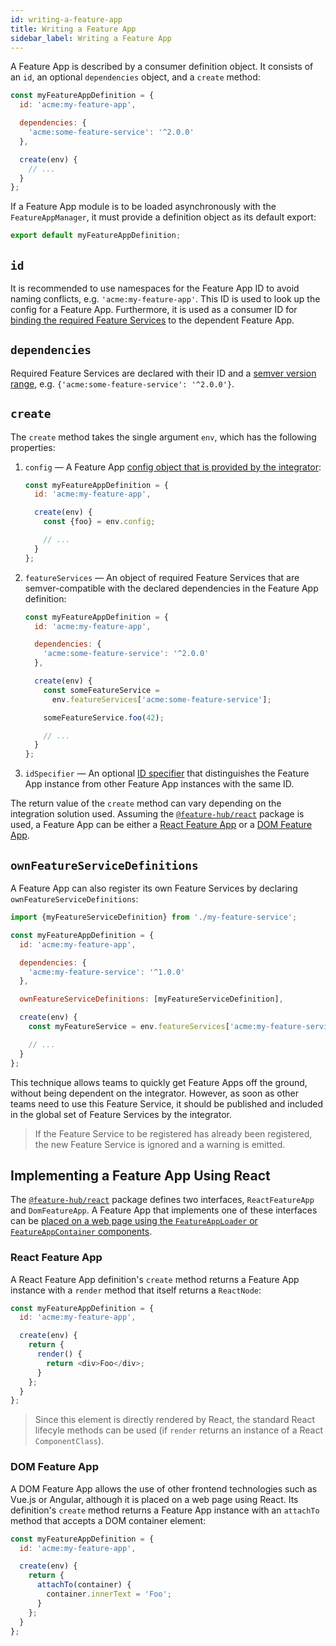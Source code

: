 ```yaml
---
id: writing-a-feature-app
title: Writing a Feature App
sidebar_label: Writing a Feature App
---
```


A Feature App is described by a consumer definition object. It consists of an
`id`, an optional `dependencies` object, and a `create` method:

```js
const myFeatureAppDefinition = {
  id: 'acme:my-feature-app',

  dependencies: {
    'acme:some-feature-service': '^2.0.0'
  },

  create(env) {
    // ...
  }
};
```

If a Feature App module is to be loaded asynchronously with the
`FeatureAppManager`, it must provide a definition object as its default export:

```js
export default myFeatureAppDefinition;
```

## `id`

It is recommended to use namespaces for the Feature App ID to avoid naming
conflicts, e.g. `'acme:my-feature-app'`. This ID is used to look up the config
for a Feature App. Furthermore, it is used as a consumer ID for [binding the
required Feature Services][feature-service-binder] to the dependent Feature App.

## `dependencies`

Required Feature Services are declared with their ID and a [semver version
range][semver], e.g. `{'acme:some-feature-service': '^2.0.0'}`.

## `create`

The `create` method takes the single argument `env`, which has the following
properties:

1. `config` — A Feature App [config object that is provided by the
   integrator][providing-configs]:

   ```js
   const myFeatureAppDefinition = {
     id: 'acme:my-feature-app',

     create(env) {
       const {foo} = env.config;

       // ...
     }
   };
   ```

1. `featureServices` — An object of required Feature Services that are
   semver-compatible with the declared dependencies in the Feature App
   definition:

   ```js
   const myFeatureAppDefinition = {
     id: 'acme:my-feature-app',

     dependencies: {
       'acme:some-feature-service': '^2.0.0'
     },

     create(env) {
       const someFeatureService =
         env.featureServices['acme:some-feature-service'];

       someFeatureService.foo(42);

       // ...
     }
   };
   ```

1. `idSpecifier` — An optional [ID specifier][idspecifier] that distinguishes
   the Feature App instance from other Feature App instances with the same ID.

The return value of the `create` method can vary depending on the integration
solution used. Assuming the [`@feature-hub/react`][react-api] package is used, a
Feature App can be either a [React Feature App][react-feature-app] or a [DOM
Feature App][dom-feature-app].

## `ownFeatureServiceDefinitions`

A Feature App can also register its own Feature Services by declaring
`ownFeatureServiceDefinitions`:

```js
import {myFeatureServiceDefinition} from './my-feature-service';
```

```js
const myFeatureAppDefinition = {
  id: 'acme:my-feature-app',

  dependencies: {
    'acme:my-feature-service': '^1.0.0'
  },

  ownFeatureServiceDefinitions: [myFeatureServiceDefinition],

  create(env) {
    const myFeatureService = env.featureServices['acme:my-feature-service'];

    // ...
  }
};
```

This technique allows teams to quickly get Feature Apps off the ground, without
being dependent on the integrator. However, as soon as other teams need to use
this Feature Service, it should be published and included in the global set of
Feature Services by the integrator.

> If the Feature Service to be registered has already been registered, the new
> Feature Service is ignored and a warning is emitted.

## Implementing a Feature App Using React

The [`@feature-hub/react`][react-api] package defines two interfaces,
`ReactFeatureApp` and `DomFeatureApp`. A Feature App that implements one of
these interfaces can be [placed on a web page using the `FeatureAppLoader` or
`FeatureAppContainer`
components][placing-feature-apps-on-a-web-page-using-react].

### React Feature App

A React Feature App definition's `create` method returns a Feature App instance
with a `render` method that itself returns a `ReactNode`:

```js
const myFeatureAppDefinition = {
  id: 'acme:my-feature-app',

  create(env) {
    return {
      render() {
        return <div>Foo</div>;
      }
    };
  }
};
```

> Since this element is directly rendered by React, the standard React lifecyle
> methods can be used (if `render` returns an instance of a React
> `ComponentClass`).

### DOM Feature App

A DOM Feature App allows the use of other frontend technologies such as Vue.js
or Angular, although it is placed on a web page using React. Its definition's
`create` method returns a Feature App instance with an `attachTo` method that
accepts a DOM container element:

```js
const myFeatureAppDefinition = {
  id: 'acme:my-feature-app',

  create(env) {
    return {
      attachTo(container) {
        container.innerText = 'Foo';
      }
    };
  }
};
```

[dom-feature-app]: /docs/guides/writing-a-feature-app#dom-feature-app
[feature-service-binder]:
  /docs/guides/writing-a-feature-service#feature-service-binder
[idspecifier]: /docs/guides/integrating-the-feature-hub#idspecifier
[placing-feature-apps-on-a-web-page-using-react]:
  /docs/guides/integrating-the-feature-hub#placing-feature-apps-on-a-web-page-using-react
[providing-configs]: /docs/guides/integrating-the-feature-hub#providing-configs
[react-api]: /@feature-hub/react/
[react-feature-app]: /docs/guides/writing-a-feature-app#react-feature-app
[semver]: https://semver.org
